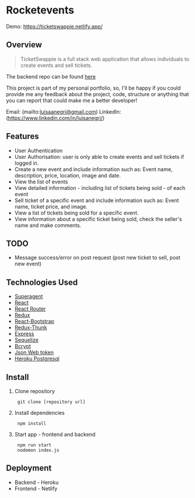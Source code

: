 # Rocketevents
Demo: https://ticketswappie.netlify.app/

## Overview

>TicketSwappie is a full stack web application that allows individuals to create events and sell tickets. 

The backend repo can be found [here](https://github.com/luisanegri/ticketswappie-server)

This project is part of my personal portfolio, so, I'll be happy if you could provide me any feedback about the project, code, structure or anything that you can report that could make me a better developer!

Email: (mailto:luisaanegri@gmail.com)
LinkedIn: (https://www.linkedin.com/in/luisanegri/)

## Features

* User Authentication
* User Authorisation: user is only able to create events and sell tickets if logged in.
* Create a new event and include information such as: Event name, description, price, location, image and date.
* View the list of events
* View detailed information - including list of tickets being sold - of each event
* Sell ticket of a specific event and include information such as: Event name, ticket price, and image.
* View a list of tickets being sold for a specific event.
* View information about a specific ticket being sold, check the seller's name and make comments.

## TODO

* Message success/error on post request (post new ticket to sell, post new event)

## Technologies Used

* [Superagent](https://visionmedia.github.io/superagent/)
* [React](https://reactjs.org/)
* [React Router](https://reacttraining.com/react-router/web/guides/quick-start)
* [Redux](https://redux.js.org/)
* [React-Bootstrap](https://react-bootstrap.github.io/)
* [Redux-Thunk](https://github.com/reduxjs/redux-thunk)
* [Express](https://expressjs.com/)
* [Sequelize](https://sequelize.org/)
* [Bcrypt](https://www.npmjs.com/package/bcrypt)
* [Json Web token](https://www.npmjs.com/package/jsonwebtoken)
* [Heroku Postgresql](https://elements.heroku.com/addons/heroku-postgresql)


## Install

1. Clone repository

        git clone [repository url]
        
2. Install dependencies

        npm install
        
3. Start app - frontend and backend

        npm run start 
        nodemon index.js
        
## Deployment

* Backend - Heroku
* Frontend - Netlify
